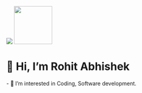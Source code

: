 ![](https://user-images.githubusercontent.com/60568574/153010554-7f89722a-de33-45aa-83f7-78804ff07de8.gif)
<img src="https://img.shields.io/twitter/url?style=social&url=https%3A%2F%2Ftwitter.com%2FRohitAbhishek7" height=100px width= 100px margin-left=30% margin-bottom=30%></img>
<br>
<h1> 👋 Hi, I’m Rohit Abhishek </h1>
<p>- 👀 I’m interested in Coding, Software development. </p>


<!---
rabhi1611/rabhi1611 is a ✨ special ✨ repository because its `README.md` (this file) appears on your GitHub profile.
You can click the Preview link to take a look at your changes.
--->
